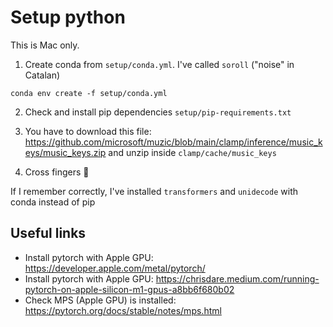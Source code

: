 # Setup python

This is Mac only.

1. Create conda from `setup/conda.yml`. I've called `soroll` ("noise" in Catalan)

```
conda env create -f setup/conda.yml
```

2. Check and install pip dependencies `setup/pip-requirements.txt`

3. You have to download this file: https://github.com/microsoft/muzic/blob/main/clamp/inference/music_keys/music_keys.zip and unzip inside `clamp/cache/music_keys`

4. Cross fingers 🤞

If I remember correctly, I've installed `transformers` and `unidecode` with conda instead of pip

## Useful links

- Install pytorch with Apple GPU: https://developer.apple.com/metal/pytorch/
- Install pytorch with Apple GPU: https://chrisdare.medium.com/running-pytorch-on-apple-silicon-m1-gpus-a8bb6f680b02
- Check MPS (Apple GPU) is installed: https://pytorch.org/docs/stable/notes/mps.html
